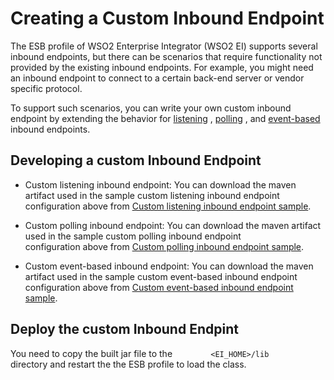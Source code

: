 # Creating a Custom Inbound Endpoint

The ESB profile of WSO2 Enterprise Integrator (WSO2 EI) supports several
inbound endpoints, but there can be scenarios that require functionality
not provided by the existing inbound endpoints. For example, you might
need an inbound endpoint to connect to a certain back-end server or
vendor specific protocol.

To support such scenarios, you can write your own custom inbound
endpoint by extending the behavior for
[listening](_Listening_Inbound_Endpoints_) ,
[polling](_Polling_Inbound_Endpoints_) , and
[event-based](_Event-Based_Inbound_Endpoints_) inbound endpoints.

## Developing a custom Inbound Endpoint

- Custom listening inbound endpoint: You can download the maven artifact used in the sample custom listening inbound endpoint configuration above from [Custom listening inbound endpoint sample](https://github.com/wso2-docs/ESB/tree/master/ESB-Artifacts/inbound/custom_inbound_listening).

- Custom polling inbound endpoint: You can download the maven artifact used in the sample custom polling inbound endpoint configuration above from [Custom polling inbound endpoint sample](https://github.com/wso2-docs/ESB/tree/master/ESB-Artifacts/inbound/custom_inbound).

- Custom event-based inbound endpoint: You can download the maven artifact used in the sample custom event-based inbound endpoint configuration above from [Custom event-based inbound endpoint sample](https://github.com/wso2-docs/ESB/tree/master/ESB-Artifacts/inbound/custom_inbound_waiting).

## Deploy the custom Inbound Endpint

You need to copy the built jar file to the `         <EI_HOME>/lib        ` directory and restart the the ESB
profile to load the class.

  
